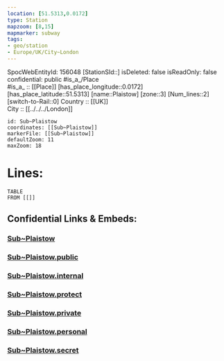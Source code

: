 ```yaml
---
location: [51.5313,0.0172] 
type: Station 
mapzoom: [8,15] 
mapmarker: subway 
tags:
- geo/station
- Europe/UK/City~London
---
```

SpocWebEntityId: 156048
[StationSId::] 
isDeleted: false
isReadOnly: false
confidential: public
#is_a_/Place  
#is_a_ :: [[Place]] 
[has_place_longitude::0.0172] 
[has_place_latitude::51.5313] 
[name::Plaistow] 
[zone::3] 
[Num_lines::2] 
[switch-to-Rail::0] 
Country :: [[UK]]  
City :: [[../../../London]]  


```leaflet
id: Sub~Plaistow
coordinates: [[Sub~Plaistow]] 
markerFile: [[Sub~Plaistow]] 
defaultZoom: 11 
maxZoom: 18
```


# Lines: 
```dataview
TABLE 
FROM [[]] 
```


## Confidential Links & Embeds: 

### [Sub~Plaistow](/_Standards/Earth/Continent/Europe/Europe~North/UK/England/Regions~England/London,Greater/cities~GreaterLondon/Underground/Station/Sub~Plaistow.md) 

### [Sub~Plaistow.public](/_public/Earth/Continent/Europe/Europe~North/UK/England/Regions~England/London,Greater/cities~GreaterLondon/Underground/Station/Sub~Plaistow.public.md) 

### [Sub~Plaistow.internal](/_internal/Earth/Continent/Europe/Europe~North/UK/England/Regions~England/London,Greater/cities~GreaterLondon/Underground/Station/Sub~Plaistow.internal.md) 

### [Sub~Plaistow.protect](/_protect/Earth/Continent/Europe/Europe~North/UK/England/Regions~England/London,Greater/cities~GreaterLondon/Underground/Station/Sub~Plaistow.protect.md) 

### [Sub~Plaistow.private](/_private/Earth/Continent/Europe/Europe~North/UK/England/Regions~England/London,Greater/cities~GreaterLondon/Underground/Station/Sub~Plaistow.private.md) 

### [Sub~Plaistow.personal](/_personal/Earth/Continent/Europe/Europe~North/UK/England/Regions~England/London,Greater/cities~GreaterLondon/Underground/Station/Sub~Plaistow.personal.md) 

### [Sub~Plaistow.secret](/_secret/Earth/Continent/Europe/Europe~North/UK/England/Regions~England/London,Greater/cities~GreaterLondon/Underground/Station/Sub~Plaistow.secret.md)

